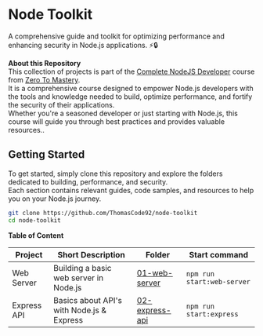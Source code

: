 # Node Toolkit

A comprehensive guide and toolkit for optimizing performance and enhancing security in Node.js applications. ⚡️🔒

**About this Repository**<br />
This collection of projects is part of the [Complete NodeJS Developer](https://www.udemy.com/course/complete-nodejs-developer-zero-to-mastery/) course from [Zero To Mastery](https://zerotomastery.io/).<br />
It is a comprehensive course designed to empower Node.js developers with the tools and knowledge needed to build, optimize performance, and fortify the security of their applications.<br />
Whether you're a seasoned developer or just starting with Node.js, this course will guide you through best practices and provides valuable resources..

## Getting Started

To get started, simply clone this repository and explore the folders dedicated to building, performance, and security.<br />
Each section contains relevant guides, code samples, and resources to help you on your Node.js journey.

```bash
git clone https://github.com/ThomasCode92/node-toolkit
cd node-toolkit
```

**Table of Content**

| Project     | Short Description                         | Folder                             | Start command              |
| ----------- | ----------------------------------------- | ---------------------------------- | -------------------------- |
| Web Server  | Building a basic web server in Node.js    | [01-web-server](/01-web-servers/)  | `npm run start:web-server` |
| Express API | Basics about API's with Node.js & Express | [02-express-api](/02-express-api/) | `npm run start:express`    |
